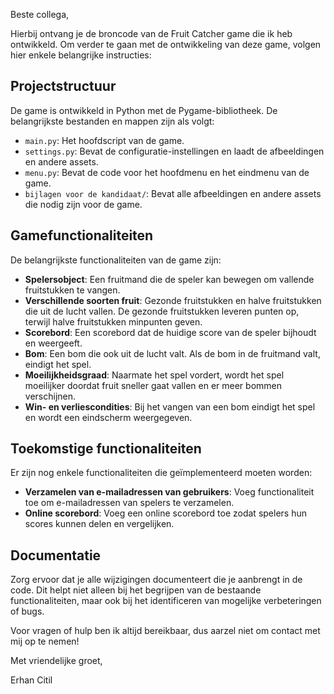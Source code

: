 Beste collega,

Hierbij ontvang je de broncode van de Fruit Catcher game die ik heb ontwikkeld. Om verder te gaan met de ontwikkeling van deze game, volgen hier enkele belangrijke instructies:

## Projectstructuur

De game is ontwikkeld in Python met de Pygame-bibliotheek. De belangrijkste bestanden en mappen zijn als volgt:

- `main.py`: Het hoofdscript van de game.
- `settings.py`: Bevat de configuratie-instellingen en laadt de afbeeldingen en andere assets.
- `menu.py`: Bevat de code voor het hoofdmenu en het eindmenu van de game.
- `bijlagen voor de kandidaat/`: Bevat alle afbeeldingen en andere assets die nodig zijn voor de game.

## Gamefunctionaliteiten

De belangrijkste functionaliteiten van de game zijn:

- **Spelersobject**: Een fruitmand die de speler kan bewegen om vallende fruitstukken te vangen.
- **Verschillende soorten fruit**: Gezonde fruitstukken en halve fruitstukken die uit de lucht vallen. De gezonde fruitstukken leveren punten op, terwijl halve fruitstukken minpunten geven.
- **Scorebord**: Een scorebord dat de huidige score van de speler bijhoudt en weergeeft.
- **Bom**: Een bom die ook uit de lucht valt. Als de bom in de fruitmand valt, eindigt het spel.
- **Moeilijkheidsgraad**: Naarmate het spel vordert, wordt het spel moeilijker doordat fruit sneller gaat vallen en er meer bommen verschijnen.
- **Win- en verliescondities**: Bij het vangen van een bom eindigt het spel en wordt een eindscherm weergegeven.

## Toekomstige functionaliteiten

Er zijn nog enkele functionaliteiten die geïmplementeerd moeten worden:

- **Verzamelen van e-mailadressen van gebruikers**: Voeg functionaliteit toe om e-mailadressen van spelers te verzamelen.
- **Online scorebord**: Voeg een online scorebord toe zodat spelers hun scores kunnen delen en vergelijken.

## Documentatie

Zorg ervoor dat je alle wijzigingen documenteert die je aanbrengt in de code. Dit helpt niet alleen bij het begrijpen van de bestaande functionaliteiten, maar ook bij het identificeren van mogelijke verbeteringen of bugs.

Voor vragen of hulp ben ik altijd bereikbaar, dus aarzel niet om contact met mij op te nemen! 

Met vriendelijke groet,

Erhan Citil